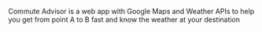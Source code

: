 Commute Advisor is a web app with Google Maps and Weather APIs to help you get from point A to B fast and know the weather at your destination
